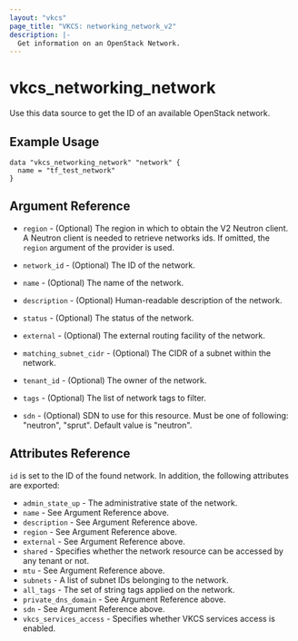 ```yaml
---
layout: "vkcs"
page_title: "VKCS: networking_network_v2"
description: |-
  Get information on an OpenStack Network.
---
```


# vkcs\_networking\_network

Use this data source to get the ID of an available OpenStack network.

## Example Usage

```hcl
data "vkcs_networking_network" "network" {
  name = "tf_test_network"
}
```

## Argument Reference

* `region` - (Optional) The region in which to obtain the V2 Neutron client.
  A Neutron client is needed to retrieve networks ids. If omitted, the
  `region` argument of the provider is used.

* `network_id` - (Optional) The ID of the network.

* `name` - (Optional) The name of the network.

* `description` - (Optional) Human-readable description of the network.

* `status` - (Optional) The status of the network.

* `external` - (Optional) The external routing facility of the network.

* `matching_subnet_cidr` - (Optional) The CIDR of a subnet within the network.

* `tenant_id` - (Optional) The owner of the network.

* `tags` - (Optional) The list of network tags to filter.

* `sdn` - (Optional) SDN to use for this resource. Must be one of following: "neutron", "sprut". Default value is "neutron".

## Attributes Reference

`id` is set to the ID of the found network. In addition, the following attributes
are exported:

* `admin_state_up` - The administrative state of the network.
* `name` - See Argument Reference above.
* `description` - See Argument Reference above.
* `region` - See Argument Reference above.
* `external` - See Argument Reference above.
* `shared` - Specifies whether the network resource can be accessed by any
   tenant or not.
* `mtu` - See Argument Reference above.
* `subnets` - A list of subnet IDs belonging to the network.
* `all_tags` - The set of string tags applied on the network.
* `private_dns_domain` - See Argument Reference above.
* `sdn` - See Argument Reference above.
* `vkcs_services_access` - Specifies whether VKCS services access is enabled.
